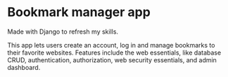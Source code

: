 # Bookmark manager app

Made with Django to refresh my skills.

This app lets users create an account, log in and manage bookmarks to their favorite websites.
Features include the web essentials, like database CRUD, authentication, authorization,
web security essentials, and admin dashboard.
